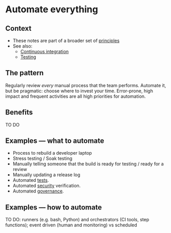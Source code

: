 # Automate everything

## Context

* These notes are part of a broader set of [principles](../principles.md)
* See also:
    * [Continuous integration](../practices/continuous-integration.md)
    * [Testing](../practices/testing.md)

## The pattern

Regularly review *every* manual process that the team performs. Automate it, but be pragmatic: choose where to invest your time. Error-prone, high impact and frequent activities are all high priorities for automation.

## Benefits

TO DO

## Examples &mdash; what to automate

* Process to rebuild a developer laptop
* Stress testing / Soak testing
* Manually telling someone that the build is ready for testing / ready for a review
* Manually updating a release log
* Automated [tests](../practices/testing.md).
* Automated [security](../practices/security.md) verification.
* Automated [governance](governance-side-effect.md).

## Examples &mdash; how to automate

TO DO: runners (e.g. bash, Python) and orchestrators (CI tools, step functions); event driven (human and monitoring) vs scheduled